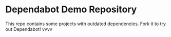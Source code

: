 # Dependabot Demo Repository

This repo contains some projects with outdated dependencies. Fork it to try out
Dependabot!
vvvv
